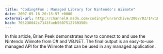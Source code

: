 ```yaml
---
title: "Coding4Fun : Managed Library for Nintendo's Wiimote"
date: 2007-05-16 20:15:57 +0000
external-url: http://channel9.msdn.com/coding4fun/archive/2007/03/14/1879033.aspx
hash: 705230042c7143faeb5607512769350b
---
```


In this article, Brian Peek demonstrates how to connect to and use the Nintendo Wiimote from C# and VB.NET. The final output is an easy-to-use managed API for the Wiimote that can be used in any managed application.
